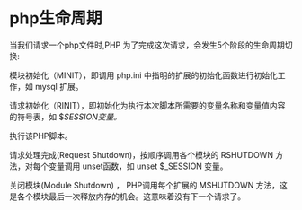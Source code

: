 # php生命周期

当我们请求一个php文件时,PHP 为了完成这次请求，会发生5个阶段的生命周期切换:

模块初始化（MINIT），即调用 php.ini 中指明的扩展的初始化函数进行初始化工作，如 mysql 扩展。

请求初始化（RINIT），即初始化为执行本次脚本所需要的变量名称和变量值内容的符号表，如 $_SESSION变量。_

执行该PHP脚本。

请求处理完成(Request Shutdown)，按顺序调用各个模块的 RSHUTDOWN 方法，对每个变量调用 unset函数，如 unset $_SESSION 变量。

关闭模块(Module Shutdown) ， PHP调用每个扩展的 MSHUTDOWN 方法，这是各个模块最后一次释放内存的机会。这意味着没有下一个请求了。

